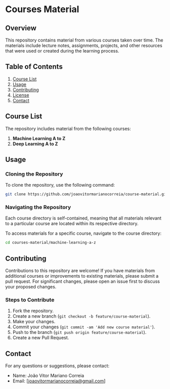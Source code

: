 # Courses Material

## Overview

This repository contains material from various courses taken over time. The materials include lecture notes, assignments, projects, and other resources that were used or created during the learning process.


## Table of Contents

1. [Course List](#course-list)
2. [Usage](#usage)
3. [Contributing](#contributing)
4. [License](#license)
5. [Contact](#contact)

## Course List

The repository includes material from the following courses:

1. **Machine Learning A to Z**
2. **Deep Learning A to Z**

## Usage

### Cloning the Repository

To clone the repository, use the following command:

```bash
git clone https://github.com/joaovitormarianocorreia/course-material.git
```

### Navigating the Repository

Each course directory is self-contained, meaning that all materials relevant to a particular course are located within its respective directory. 

To access materials for a specific course, navigate to the course directory:

```bash
cd courses-material/machine-learning-a-z
```

## Contributing

Contributions to this repository are welcome! If you have materials from additional courses or improvements to existing materials, please submit a pull request. For significant changes, please open an issue first to discuss your proposed changes.

### Steps to Contribute

1. Fork the repository.
2. Create a new branch (`git checkout -b feature/course-material`).
3. Make your changes.
4. Commit your changes (`git commit -am 'Add new course material'`).
5. Push to the branch (`git push origin feature/course-material`).
6. Create a new Pull Request.

## Contact

For any questions or suggestions, please contact:

- Name: João Vitor Mariano Correia
- Email: [joaovitormarianocorreia@gmail.com]